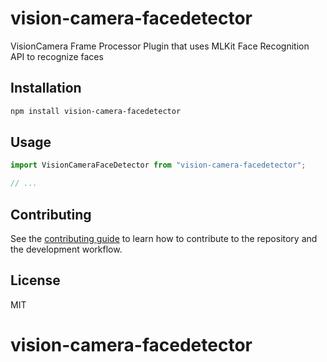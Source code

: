 # vision-camera-facedetector

VisionCamera Frame Processor Plugin that uses MLKit Face Recognition API to recognize faces

## Installation

```sh
npm install vision-camera-facedetector
```

## Usage

```js
import VisionCameraFaceDetector from "vision-camera-facedetector";

// ...


```

## Contributing

See the [contributing guide](CONTRIBUTING.md) to learn how to contribute to the repository and the development workflow.

## License

MIT
# vision-camera-facedetector

